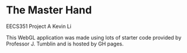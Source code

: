 # The Master Hand
EECS351 Project A
Kevin Li

This WebGL application was made using lots of starter code provided by Professor J. Tumblin and is hosted by GH pages.

